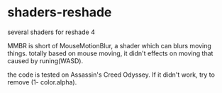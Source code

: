 # shaders-reshade
several shaders for reshade 4

MMBR is short of MouseMotionBlur, a shader which can blurs moving things.
totally based on mouse moving, it didn't effects on moving that caused by runing(WASD).

the code is tested on Assassin's Creed  Odyssey.
If it didn't work, try to remove (1- color.alpha).


